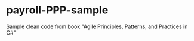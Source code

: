 payroll-PPP-sample
==================

Sample clean code from book "Agile Principles, Patterns, and Practices in C#"
